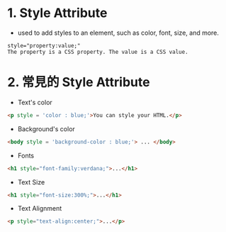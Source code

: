 # 1. Style Attribute
- used to add styles to an element, such as color, font, size, and more.
```
style="property:value;"
The property is a CSS property. The value is a CSS value.
```

# 2. 常見的 Style Attribute 
- Text's color
```html
<p style = 'color : blue;'>You can style your HTML.</p>
``` 
- Background's color
```html
<body style = 'background-color : blue;'> ... </body>
```
- Fonts
```html
<h1 style="font-family:verdana;">...</h1>
```
- Text Size
```html
<h1 style="font-size:300%;">...</h1>
```

- Text Alignment
```html
<p style="text-align:center;">...</p>
```
